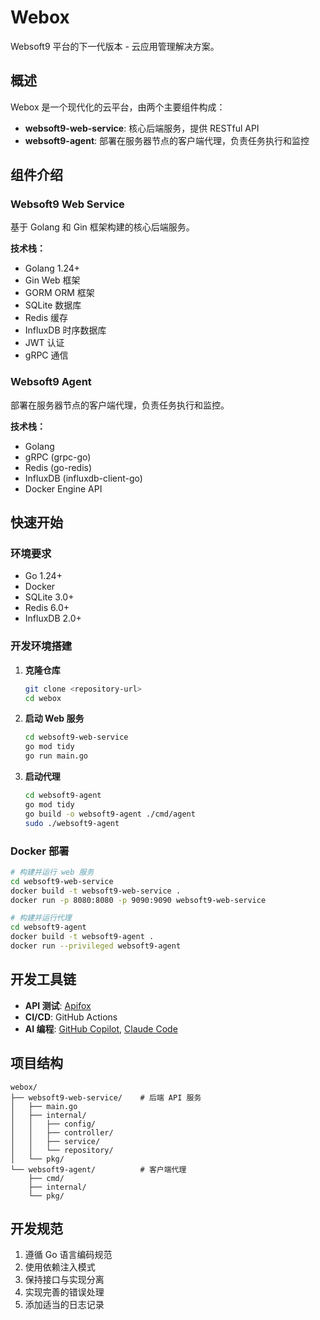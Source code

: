 # Webox

Websoft9 平台的下一代版本 - 云应用管理解决方案。

## 概述

Webox 是一个现代化的云平台，由两个主要组件构成：

- **websoft9-web-service**: 核心后端服务，提供 RESTful API
- **websoft9-agent**: 部署在服务器节点的客户端代理，负责任务执行和监控

## 组件介绍

### Websoft9 Web Service

基于 Golang 和 Gin 框架构建的核心后端服务。

**技术栈：**
- Golang 1.24+
- Gin Web 框架
- GORM ORM 框架
- SQLite 数据库
- Redis 缓存
- InfluxDB 时序数据库
- JWT 认证
- gRPC 通信

### Websoft9 Agent

部署在服务器节点的客户端代理，负责任务执行和监控。

**技术栈：**
- Golang
- gRPC (grpc-go)
- Redis (go-redis)
- InfluxDB (influxdb-client-go)
- Docker Engine API

## 快速开始

### 环境要求

- Go 1.24+
- Docker
- SQLite 3.0+
- Redis 6.0+
- InfluxDB 2.0+

### 开发环境搭建

1. **克隆仓库**
   ```bash
   git clone <repository-url>
   cd webox
   ```

2. **启动 Web 服务**
   ```bash
   cd websoft9-web-service
   go mod tidy
   go run main.go
   ```

3. **启动代理**
   ```bash
   cd websoft9-agent
   go mod tidy
   go build -o websoft9-agent ./cmd/agent
   sudo ./websoft9-agent
   ```

### Docker 部署

```bash
# 构建并运行 web 服务
cd websoft9-web-service
docker build -t websoft9-web-service .
docker run -p 8080:8080 -p 9090:9090 websoft9-web-service

# 构建并运行代理
cd websoft9-agent
docker build -t websoft9-agent .
docker run --privileged websoft9-agent
```

## 开发工具链

- **API 测试**: [Apifox](https://apifox.com/)
- **CI/CD**: GitHub Actions
- **AI 编程**: [GitHub Copilot](https://github.com/features/copilot), [Claude Code](https://docs.anthropic.com/zh-CN/docs/claude-code/overview)

## 项目结构

```
webox/
├── websoft9-web-service/    # 后端 API 服务
│   ├── main.go
│   ├── internal/
│   │   ├── config/
│   │   ├── controller/
│   │   ├── service/
│   │   └── repository/
│   └── pkg/
└── websoft9-agent/          # 客户端代理
    ├── cmd/
    ├── internal/
    └── pkg/
```

## 开发规范

1. 遵循 Go 语言编码规范
2. 使用依赖注入模式
3. 保持接口与实现分离
4. 实现完善的错误处理
5. 添加适当的日志记录
